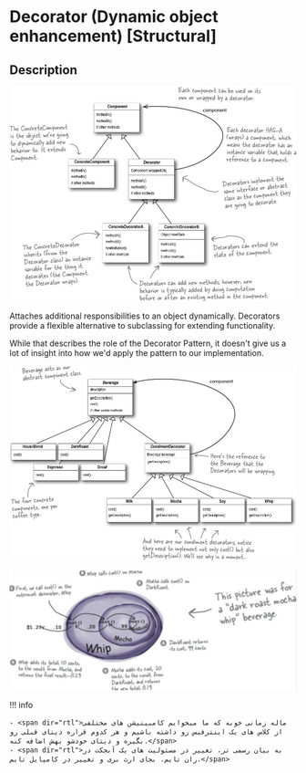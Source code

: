 # Decorator (Dynamic object enhancement) [Structural]

## Description

![](decorator/image3.jpg)

Attaches additional responsibilities to an object dynamically.
Decorators provide a flexible alternative to subclassing for extending functionality.

While that describes the role of the Decorator Pattern, it doesn't give us a lot of insight into how we'd apply the pattern to our implementation.

![](decorator/image1.jpg)

![](decorator/image2.jpg)

!!! info

    - <span dir="rtl">ماله زمانی خوبه که ما میخوایم کامبینیشن های مختلفی از کلاس های یک اینترفیس رو داشته باشیم و هر کدوم قراره دیتای قبلی رو بگیره و دیتای خودشو بهش اضافه کنه.</span>
    - <span dir="rtl">به بیان رسمی تر، تغییر در مسئولیت های یک آبجکت در ران تایم، بجای ارث بری و تغییر در کامپایل تایم.</span>

